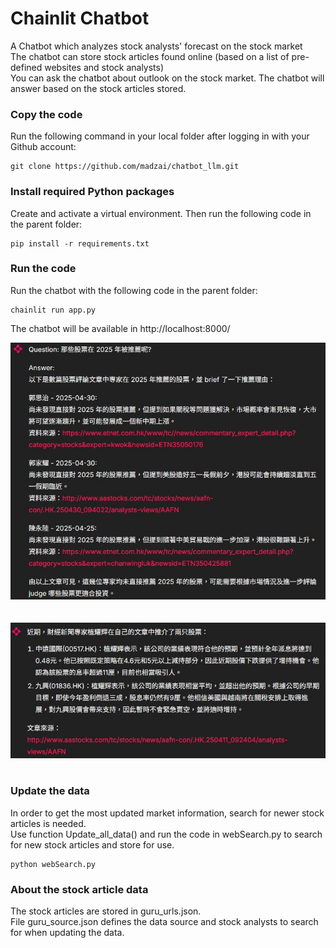 # Chainlit Chatbot 
A Chatbot which analyzes stock analysts' forecast on the stock market
<br/>
The chatbot can store stock articles found online (based on a list of pre-defined websites and stock analysts)
<br/>
You can ask the chatbot about outlook on the stock market. The chatbot will answer based on the stock articles stored.


### Copy the code
Run the following command in your local folder after logging in with your Github account:
```
git clone https://github.com/madzai/chatbot_llm.git
```

### Install required Python packages
Create and activate a virtual environment. Then run the following code in the parent folder:
```
pip install -r requirements.txt
```

### Run the code
Run the chatbot with the following code in the parent folder:
```
chainlit run app.py
```
The chatbot will be available in http://localhost:8000/

![chat image](images/chat_image_1.jpg)
</br>
</br>
</br>
![chat image](images/chat_image_2.jpg)
</br>
</br>

### Update the data
In order to get the most updated market information, search for newer stock articles is needed.
<br />
Use function Update_all_data() and run the code in webSearch.py to search for new stock articles and store for use.
```
python webSearch.py
```

### About the stock article data
The stock articles are stored in guru_urls.json. 
<br />
File guru_source.json defines the data source and stock analysts to search for when updating the data.
<br />



